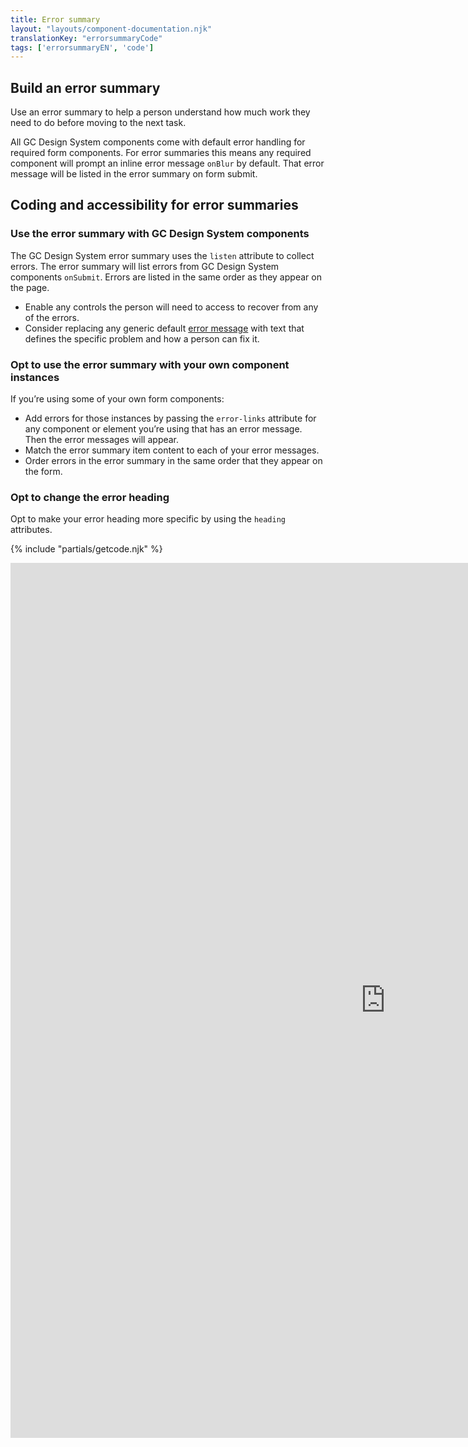 ```yaml
---
title: Error summary
layout: "layouts/component-documentation.njk"
translationKey: "errorsummaryCode"
tags: ['errorsummaryEN', 'code']
---
```


## Build an error summary

Use an error summary to help a person understand how much work they need to do before moving to the next task.

All GC Design System components come with default error handling for required form components. For error summaries this means any required component will prompt an inline error message `onBlur` by default. That error message will be listed in the error summary on form submit.

## Coding and accessibility for error summaries

### Use the error summary with GC Design System components

The GC Design System error summary uses the `listen` attribute to collect errors. The error summary will list errors from GC Design System components `onSubmit`. Errors are listed in the same order as they appear on the page.

- Enable any controls the person will need to access to recover from any of the errors.
- Consider replacing any generic default <a href="{{ links.errorMessage }}">error message</a> with text that defines the specific problem and how a person can fix it.

### Opt to use the error summary with your own component instances

If you’re using some of your own form components:

- Add errors for those instances by passing the `error-links` attribute for any component or element you’re using that has an error message. Then the error messages will appear.
- Match the error summary item content to each of your error messages.
- Order errors in the error summary in the same order that they appear on the form.

### Opt to change the error heading

Opt to make your error heading more specific by using the `heading` attributes.

{% include "partials/getcode.njk" %}

<iframe
  title="Overview of gcds-error-summary properties and events."
  src="https://cds-snc.github.io/gcds-components/iframe.html?viewMode=docs&singleStory=true&id=components-error-summary--events-properties"
  width="1200"
  height="1400"
  style="display: block; margin: 0 auto;"
  frameBorder="0"
  allow="clipboard-write"
></iframe>

